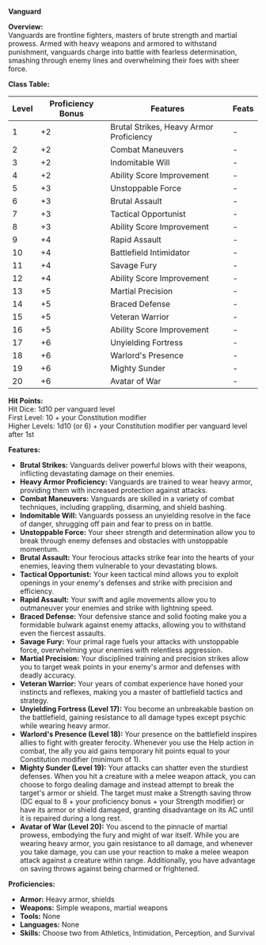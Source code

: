 **Vanguard**

**Overview:**  
Vanguards are frontline fighters, masters of brute strength and martial prowess. Armed with heavy weapons and armored to withstand punishment, vanguards charge into battle with fearless determination, smashing through enemy lines and overwhelming their foes with sheer force.

**Class Table:**

| Level | Proficiency Bonus | Features                                      | Feats |  
|-------|-------------------|-----------------------------------------------|-------|  
| 1     | +2                | Brutal Strikes, Heavy Armor Proficiency       | -     |  
| 2     | +2                | Combat Maneuvers                              | -     |  
| 3     | +2                | Indomitable Will                              | -     |  
| 4     | +2                | Ability Score Improvement                     | -     |  
| 5     | +3                | Unstoppable Force                             | -     |  
| 6     | +3                | Brutal Assault                                | -     |  
| 7     | +3                | Tactical Opportunist                          | -     |  
| 8     | +3                | Ability Score Improvement                     | -     |  
| 9     | +4                | Rapid Assault                                 | -     |  
| 10    | +4                | Battlefield Intimidator                       | -     |  
| 11    | +4                | Savage Fury                                   | -     |  
| 12    | +4                | Ability Score Improvement                     | -     |  
| 13    | +5                | Martial Precision                             | -     |  
| 14    | +5                | Braced Defense                                | -     |  
| 15    | +5                | Veteran Warrior                               | -     |  
| 16    | +5                | Ability Score Improvement                     | -     |  
| 17    | +6                | Unyielding Fortress                           | -     |  
| 18    | +6                | Warlord's Presence                            | -     |  
| 19    | +6                | Mighty Sunder                                 | -     |  
| 20    | +6                | Avatar of War                                 | -     |  

**Hit Points:**  
Hit Dice: 1d10 per vanguard level  
First Level: 10 + your Constitution modifier  
Higher Levels: 1d10 (or 6) + your Constitution modifier per vanguard level after 1st  

**Features:**
- **Brutal Strikes:** Vanguards deliver powerful blows with their weapons, inflicting devastating damage on their enemies.
- **Heavy Armor Proficiency:** Vanguards are trained to wear heavy armor, providing them with increased protection against attacks.
- **Combat Maneuvers:** Vanguards are skilled in a variety of combat techniques, including grappling, disarming, and shield bashing.
- **Indomitable Will:** Vanguards possess an unyielding resolve in the face of danger, shrugging off pain and fear to press on in battle.
- **Unstoppable Force:** Your sheer strength and determination allow you to break through enemy defenses and obstacles with unstoppable momentum.
- **Brutal Assault:** Your ferocious attacks strike fear into the hearts of your enemies, leaving them vulnerable to your devastating blows.
- **Tactical Opportunist:** Your keen tactical mind allows you to exploit openings in your enemy's defenses and strike with precision and efficiency.
- **Rapid Assault:** Your swift and agile movements allow you to outmaneuver your enemies and strike with lightning speed.
- **Braced Defense:** Your defensive stance and solid footing make you a formidable bulwark against enemy attacks, allowing you to withstand even the fiercest assaults.
- **Savage Fury:** Your primal rage fuels your attacks with unstoppable force, overwhelming your enemies with relentless aggression.
- **Martial Precision:** Your disciplined training and precision strikes allow you to target weak points in your enemy's armor and defenses with deadly accuracy.
- **Veteran Warrior:** Your years of combat experience have honed your instincts and reflexes, making you a master of battlefield tactics and strategy.
- **Unyielding Fortress (Level 17):** You become an unbreakable bastion on the battlefield, gaining resistance to all damage types except psychic while wearing heavy armor.  
- **Warlord's Presence (Level 18):** Your presence on the battlefield inspires allies to fight with greater ferocity. Whenever you use the Help action in combat, the ally you aid gains temporary hit points equal to your Constitution modifier (minimum of 1).
- **Mighty Sunder (Level 19):** Your attacks can shatter even the sturdiest defenses. When you hit a creature with a melee weapon attack, you can choose to forgo dealing damage and instead attempt to break the target's armor or shield. 
The target must make a Strength saving throw (DC equal to 8 + your proficiency bonus + your Strength modifier) or have its armor or shield damaged, granting disadvantage on its AC until it is repaired during a long rest.
- **Avatar of War (Level 20):** You ascend to the pinnacle of martial prowess, embodying the fury and might of war itself. 
While you are wearing heavy armor, you gain resistance to all damage, and whenever you take damage, you can use your reaction to make a melee weapon attack against a creature within range. 
Additionally, you have advantage on saving throws against being charmed or frightened.

**Proficiencies:**
- **Armor:** Heavy armor, shields
- **Weapons:** Simple weapons, martial weapons
- **Tools:** None
- **Languages:** None
- **Skills:** Choose two from Athletics, Intimidation, Perception, and Survival

